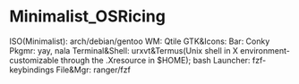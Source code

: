 # Minimalist_OSRicing

ISO(Minimalist): arch/debian/gentoo
WM: Qtile 
GTK&Icons:
Bar: Conky
Pkgmr: yay, nala
Terminal&Shell: urxvt&Termus(Unix shell in X environment-customizable through the .Xresource in $HOME); bash
Launcher: fzf-keybindings
File&Mgr: ranger/fzf
